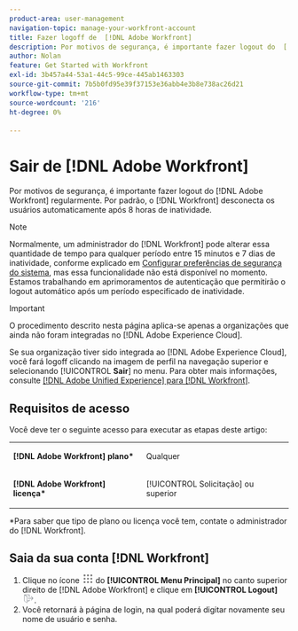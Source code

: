 ```yaml
---
product-area: user-management
navigation-topic: manage-your-workfront-account
title: Fazer logoff de  [!DNL Adobe Workfront]
description: Por motivos de segurança, é importante fazer logout do  [!DNL Adobe Workfront]  regularmente. Por padrão, o  [!DNL Workfront]  desconecta automaticamente os usuários após 8 horas de inatividade.
author: Nolan
feature: Get Started with Workfront
exl-id: 3b457a44-53a1-44c5-99ce-445ab1463303
source-git-commit: 7b5b0fd95e39f37153e36abb4e3b8e738ac26d21
workflow-type: tm+mt
source-wordcount: '216'
ht-degree: 0%

---
```


# Sair de [!DNL Adobe Workfront]

Por motivos de segurança, é importante fazer logout do [!DNL Adobe Workfront] regularmente. Por padrão, o [!DNL Workfront] desconecta os usuários automaticamente após 8 horas de inatividade.

>[!NOTE]
>
>Normalmente, um administrador do [!DNL Workfront] pode alterar essa quantidade de tempo para qualquer período entre 15 minutos e 7 dias de inatividade, conforme explicado em [Configurar preferências de segurança do sistema](../../../administration-and-setup/manage-workfront/security/configure-security-preferences.md), mas essa funcionalidade não está disponível no momento. Estamos trabalhando em aprimoramentos de autenticação que permitirão o logout automático após um período especificado de inatividade.

<!--
><MadCap:conditionalText style="color: #ff1493;" data-mc-conditions="QuicksilverOrClassic.Draft mode">
>TEMPORARY note! Remove and update how this works after IMS takes over. There's another note like this in Manage Workfront/Security/configure-security-preferences.html>
></MadCap:conditionalText>
-->

>[!IMPORTANT]
>
>O procedimento descrito nesta página aplica-se apenas a organizações que ainda não foram integradas no [!DNL Adobe Experience Cloud].
>
> Se sua organização tiver sido integrada ao [!DNL Adobe Experience Cloud], você fará logoff clicando na imagem de perfil na navegação superior e selecionando [!UICONTROL **Sair**] no menu. Para obter mais informações, consulte [[!DNL Adobe Unified Experience] para [!DNL Workfront]](/help/quicksilver/workfront-basics/navigate-workfront/workfront-navigation/adobe-unified-experience.md).

## Requisitos de acesso

Você deve ter o seguinte acesso para executar as etapas deste artigo:

<table style="table-layout:auto"> 
 <col> 
 </col> 
 <col> 
 </col> 
 <tbody> 
  <tr> 
   <td role="rowheader"><strong>[!DNL Adobe Workfront] plano*</strong></td> 
   <td> <p>Qualquer</p> </td> 
  </tr> 
  <tr> 
   <td role="rowheader"><strong>[!DNL Adobe Workfront] licença*</strong></td> 
   <td> <p>[!UICONTROL Solicitação] ou superior</p> </td> 
  </tr> 
 </tbody> 
</table>

&#42;Para saber que tipo de plano ou licença você tem, contate o administrador do [!DNL Workfront].

## Saia da sua conta [!DNL Workfront]

1. Clique no ícone ![](assets/main-menu-icon.png) do **[!UICONTROL Menu Principal]** no canto superior direito de [!DNL Adobe Workfront] e clique em **[!UICONTROL Logout]** ![](assets/logout-icon.png).
1. Você retornará à página de login, na qual poderá digitar novamente seu nome de usuário e senha.
